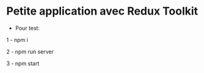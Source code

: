 # Petite application avec Redux Toolkit

- Pour test:

1 - npm i 

2 - npm run server

3 - npm start
